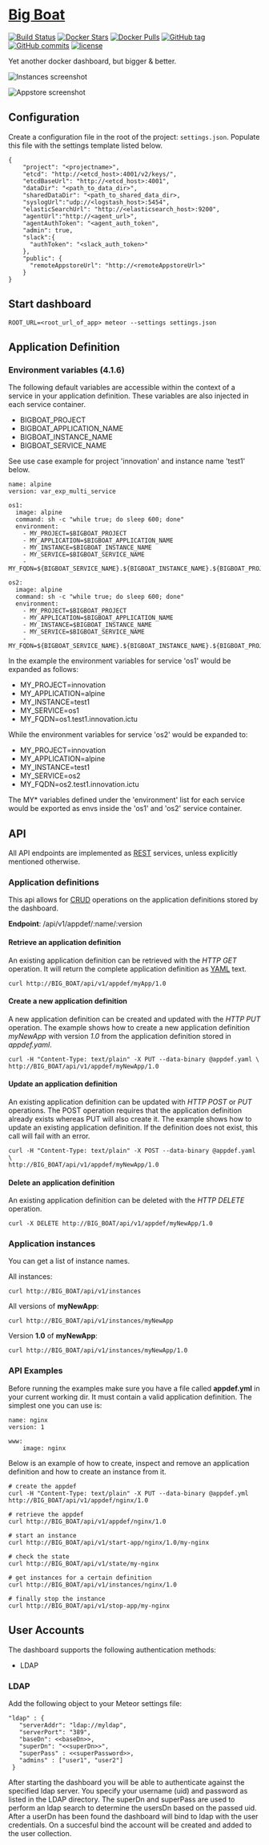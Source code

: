 [Big Boat](https://www.youtube.com/watch?v=avaSdC0QOUM)
================

[![Build Status](https://circleci.com/gh/ICTU/docker-dashboard/tree/master.png?style=shield&circle-token=a0e2b87052d9590d25cfb3484460717eb53144ae)](https://circleci.com/gh/ICTU/docker-dashboard/tree/master) [![Docker Stars](https://img.shields.io/docker/stars/ictu/docker-dashboard.svg?style=flat-round)](https://hub.docker.com/r/ictu/docker-dashboard/) [![Docker Pulls](https://img.shields.io/docker/pulls/ictu/docker-dashboard.svg?style=flat-round)](https://hub.docker.com/r/ictu/docker-dashboard) [![GitHub tag](https://img.shields.io/github/tag/ictu/docker-dashboard.svg?maxAge=2592000?style=plastic)]() [![GitHub commits](https://img.shields.io/github/commits-since/ictu/docker-dashboard/4.0.0.svg?maxAge=2592000?style=plastic)]() [![license](https://img.shields.io/github/license/ictu/docker-dashboard.svg?maxAge=2592000?style=plastic)]()

Yet another docker dashboard, but bigger & better.

![Instances screenshot](http://i.imgur.com/9KMTgDM.png)

![Appstore screenshot](http://i.imgur.com/1Ibb9SY.png)

## Configuration

Create a configuration file in the root of the project: `settings.json`. Populate this file with the settings template listed below.


    {
        "project": "<projectname>",
        "etcd": "http://<etcd_host>:4001/v2/keys/",
        "etcdBaseUrl": "http://<etcd_host>:4001",
        "dataDir": "<path_to_data_dir>",
        "sharedDataDir": "<path_to_shared_data_dir>,
        "syslogUrl":"udp://<logstash_host>:5454",
        "elasticSearchUrl": "http://<elasticsearch_host>:9200",
        "agentUrl":"http://<agent_url>",
        "agentAuthToken": "<agent_auth_token",
        "admin": true,
        "slack":{
          "authToken": "<slack_auth_token>"
        },
        "public": {
          "remoteAppstoreUrl": "http://<remoteAppstoreUrl>"
        }
    }

## Start dashboard
`ROOT_URL=<root_url_of_app> meteor --settings settings.json`

## Application Definition

### Environment variables (4.1.6)

The following default variables are accessible within the context of a service in your application definition. These variables are also injected in each service container.
- BIGBOAT_PROJECT
- BIGBOAT_APPLICATION_NAME
- BIGBOAT_INSTANCE_NAME
- BIGBOAT_SERVICE_NAME

See use case example for project 'innovation' and instance name 'test1' below.

    name: alpine
    version: var_exp_multi_service

    os1:
      image: alpine
      command: sh -c "while true; do sleep 600; done"
      environment:
        - MY_PROJECT=$BIGBOAT_PROJECT
        - MY_APPLICATION=$BIGBOAT_APPLICATION_NAME
        - MY_INSTANCE=$BIGBOAT_INSTANCE_NAME
        - MY_SERVICE=$BIGBOAT_SERVICE_NAME
        - MY_FQDN=${BIGBOAT_SERVICE_NAME}.${BIGBOAT_INSTANCE_NAME}.${BIGBOAT_PROJECT}.ictu

    os2:
      image: alpine
      command: sh -c "while true; do sleep 600; done"
      environment:
        - MY_PROJECT=$BIGBOAT_PROJECT
        - MY_APPLICATION=$BIGBOAT_APPLICATION_NAME
        - MY_INSTANCE=$BIGBOAT_INSTANCE_NAME
        - MY_SERVICE=$BIGBOAT_SERVICE_NAME
        - MY_FQDN=${BIGBOAT_SERVICE_NAME}.${BIGBOAT_INSTANCE_NAME}.${BIGBOAT_PROJECT}.ictu

In the example the environment variables for service 'os1' would be expanded as follows:
- MY_PROJECT=innovation
- MY_APPLICATION=alpine
- MY_INSTANCE=test1
- MY_SERVICE=os1
- MY_FQDN=os1.test1.innovation.ictu

While the environment variables for service 'os2' would be expanded to:
- MY_PROJECT=innovation
- MY_APPLICATION=alpine
- MY_INSTANCE=test1
- MY_SERVICE=os2
- MY_FQDN=os2.test1.innovation.ictu

The MY* variables defined under the 'environment'  list for each service would be exported as envs inside the 'os1' and 'os2' service container.

## API

All API endpoints are implemented as [REST](http://docs.oracle.com/cd/E41633_01/pt853pbh1/eng/pt/tibr/concept_UnderstandingRESTServiceOperations.html) services, unless explicitly mentioned otherwise.

### Application definitions

This api allows for [CRUD](https://en.wikipedia.org/wiki/Create,_read,_update_and_delete) operations on the application definitions stored by the dashboard.

__Endpoint__: /api/v1/appdef/:name/:version

#### Retrieve an application definition

An existing application definition can be retrieved with the _HTTP GET_ operation. It will return the complete application definition as [YAML](https://en.wikipedia.org/wiki/YAML) text.

    curl http://BIG_BOAT/api/v1/appdef/myApp/1.0

#### Create a new application definition

A new application definition can be created and updated with the _HTTP PUT_ operation.
The example shows how to create a new application definition _myNewApp_ with version _1.0_ from the application definition stored in _appdef.yaml_.

    curl -H "Content-Type: text/plain" -X PUT --data-binary @appdef.yaml \
    http://BIG_BOAT/api/v1/appdef/myNewApp/1.0

#### Update an application definition

An existing application definition can be updated with _HTTP POST_ or _PUT_ operations. The POST operation requires that the application definition already exists whereas PUT will also create it.
The example shows how to update an existing application definition. If the definition does not exist, this call will fail with an error.

    curl -H "Content-Type: text/plain" -X POST --data-binary @appdef.yaml \
    http://BIG_BOAT/api/v1/appdef/myNewApp/1.0

#### Delete an application definition

An existing application definition can be deleted with the _HTTP DELETE_ operation.

    curl -X DELETE http://BIG_BOAT/api/v1/appdef/myNewApp/1.0

### Application instances
You can get a list of instance names.

All instances:

    curl http://BIG_BOAT/api/v1/instances

All versions of **myNewApp**:

    curl http://BIG_BOAT/api/v1/instances/myNewApp

Version **1.0** of **myNewApp**:

    curl http://BIG_BOAT/api/v1/instances/myNewApp/1.0

### API Examples

Before running the examples make sure you have a file called **appdef.yml** in your current working dir. It must contain a valid application definition. The simplest one you can use is:

    name: nginx
    version: 1

    www:
        image: nginx

Below is an example of how to create, inspect and remove an application definition and how to create an instance from it.

    # create the appdef
    curl -H "Content-Type: text/plain" -X PUT --data-binary @appdef.yml http://BIG_BOAT/api/v1/appdef/nginx/1.0

    # retrieve the appdef
    curl http://BIG_BOAT/api/v1/appdef/nginx/1.0

    # start an instance
    curl http://BIG_BOAT/api/v1/start-app/nginx/1.0/my-nginx

    # check the state
    curl http://BIG_BOAT/api/v1/state/my-nginx

    # get instances for a certain definition
    curl http://BIG_BOAT/api/v1/instances/nginx/1.0

    # finally stop the instance
    curl http://BIG_BOAT/api/v1/stop-app/my-nginx



## User Accounts

The dashboard supports the following authentication methods:
- LDAP

### LDAP

Add the following object to your Meteor settings file:

```
"ldap" : {
   "serverAddr": "ldap://myldap",
   "serverPort": "389",
   "baseDn": <<baseDn>>,
   "superDn": "<<superDn>>",
   "superPass" : <<superPassword>>,
   "admins" : ["user1", "user2"]
 }
```

After starting the dashboard you will be able to authenticate against the specified ldap server. You specify your username (uid) and password as listed in the LDAP directory. The superDn and superPass are used to perform an ldap search to determine the usersDn based on the passed uid. After a userDn has been found the dashboard will bind to ldap with the user credentials. On a succesful bind the account will be created and added to the user collection.
